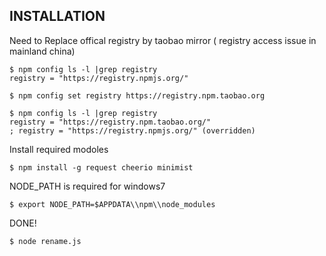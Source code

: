 
INSTALLATION
-------------

Need to Replace offical registry by taobao mirror ( registry access issue in mainland china)

~~~~
$ npm config ls -l |grep registry
registry = "https://registry.npmjs.org/"

$ npm config set registry https://registry.npm.taobao.org

$ npm config ls -l |grep registry
registry = "https://registry.npm.taobao.org/"
; registry = "https://registry.npmjs.org/" (overridden)

~~~~


Install required modoles

    $ npm install -g request cheerio minimist

NODE_PATH is required for windows7 

    $ export NODE_PATH=$APPDATA\\npm\\node_modules

DONE!

    $ node rename.js









































































